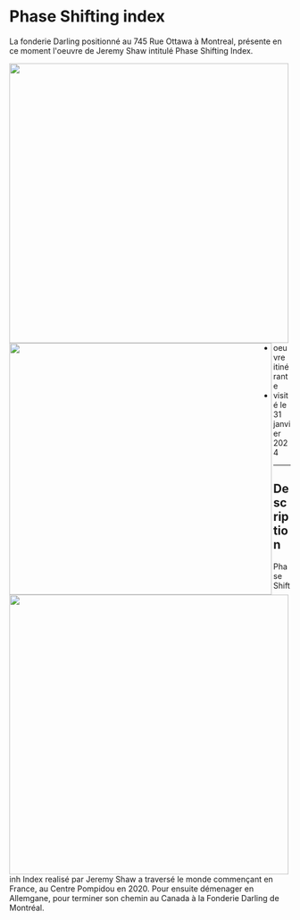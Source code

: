 # Phase Shifting index
La fonderie Darling positionné au 745 Rue Ottawa à Montreal, présente en ce moment l'oeuvre de Jeremy Shaw intitulé Phase Shifting Index.

<img align="left" width="500" height="500" src="media/pamphlet_oeuvre.JPG">
<img align="left" width="470" height="450" src="media/entree_fonderie.JPG">  

 - oeuvre itinérante
 - visité le 31 janvier 2024
 

----
## Description
<p align="left">
 <img align="left" width="500" height="500" src="media/pamphlet_oeuvre.JPG">
Phase Shiftinh Index realisé par Jeremy Shaw a traversé le monde commençant en France, au Centre Pompidou en 2020. Pour ensuite démenager en Allemgane, pour terminer son chemin au Canada à la Fonderie Darling de Montréal. 
</p>
